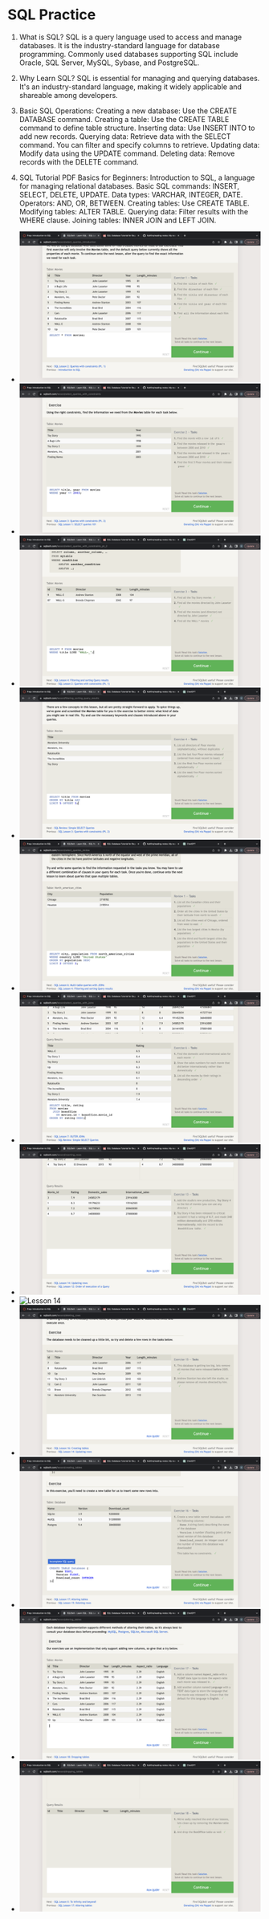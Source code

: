 # SQL Practice

1. What is SQL?
SQL is a query language used to access and manage databases.
It is the industry-standard language for database programming.
Commonly used databases supporting SQL include Oracle, SQL Server, MySQL, Sybase, and PostgreSQL.

2. Why Learn SQL?
SQL is essential for managing and querying databases.
It's an industry-standard language, making it widely applicable and shareable among developers.

3. Basic SQL Operations:
Creating a new database: Use the CREATE DATABASE command.
Creating a table: Use the CREATE TABLE command to define table structure.
Inserting data: Use INSERT INTO to add new records.
Querying data: Retrieve data with the SELECT command. You can filter and specify columns to retrieve.
Updating data: Modify data using the UPDATE command.
Deleting data: Remove records with the DELETE command.

4. SQL Tutorial PDF Basics for Beginners:
Introduction to SQL, a language for managing relational databases.
Basic SQL commands: INSERT, SELECT, DELETE, UPDATE.
Data types: VARCHAR, INTEGER, DATE.
Operators: AND, OR, BETWEEN.
Creating tables: Use CREATE TABLE.
Modifying tables: ALTER TABLE.
Querying data: Filter results with the WHERE clause.
Joining tables: INNER JOIN and LEFT JOIN.

- ![Lesson 1](./img/1.png)
- ![Lesson 2](./img/2.png)
- ![Lesson 3](./img/3.png)
- ![Lesson 4](./img/4.png)
- ![Lesson 5](./img/5.png)
- ![Lesson 6](./img/6.png)
- ![Lesson 13](./img/13.png)
- ![Lesson 14](./img/14png)
- ![Lesson 15](./img/15.png)
- ![Lesson 16](./img/16.png)
- ![Lesson 17](./img/17.png)
- ![Lesson 18](./img/18.png)

